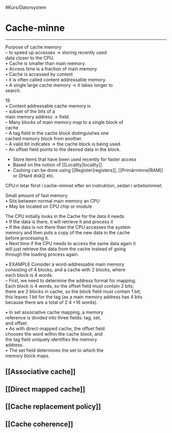 #Kurs/Datorsystem 

# Cache-minne
***
Purpose of cache memory  
– to speed up accesses -> storing recently used  
data closer to the CPU.  
• Cache is smaller than main memory.  
• Access time is a fraction of main memory.  
• Cache is accessed by content  
– it is often called content addressable memory.  
• A single large cache memory -> it takes longer to  
search.

19  
• Content addressable cache memory is  
– subset of the bits of a  
main memory address -> field.  
– Many blocks of main memory map to a single block of  
cache  
– A tag field in the cache block distinguishes one  
cached memory block from another.  
– A valid bit indicates -> the cache block is being used.  
– An offset field points to the desired data in the block.


- Store items that have been used recently for faster access
- Based on the notion of [[Locality|locality]].
- Cashing can be done using [[Register|registers]], [[Primärminne|RAM]] or [[Hard disk]] etc.


CPU:n letar först i cache-minnet efter en instruktion, sedan i arbetsminnet.


Small amount of fast memory  
• Sits between normal main memory an CPU  
• May be located on CPU chip or module


The CPU initially looks in the Cache for the data it needs  
• If the data is there, it will retrieve it and process it  
• If the data is not there then the CPU accesses the system  
memory and then puts a copy of the new data in the cache  
before processing it.  
• Next time if the CPU needs to access the same data again it  
will just retrieve the data from the cache instead of going  
through the loading process again.


• EXAMPLE Consider a word-addressable main memory  
consisting of 4 blocks, and a cache with 2 blocks, where  
each block is 4 words.  
– First, we need to determine the address format for mapping.  
Each block is 4 words, so the offset field must contain 2 bits;  
there are 2 blocks in cache, so the block field must contain 1 bit;  
this leaves 1 bit for the tag (as a main memory address has 4 bits  
because there are a total of 2 4 =16 words).

• In set associative cache mapping, a memory  
reference is divided into three fields: tag, set,  
and offset.  
• As with direct-mapped cache, the offset field  
chooses the word within the cache block, and  
the tag field uniquely identifies the memory  
address.  
• The set field determines the set to which the  
memory block maps.

## [[Associative cache]]
## [[Direct mapped cache]]

## [[Cache replacement policy]]

## [[Cache coherence]]